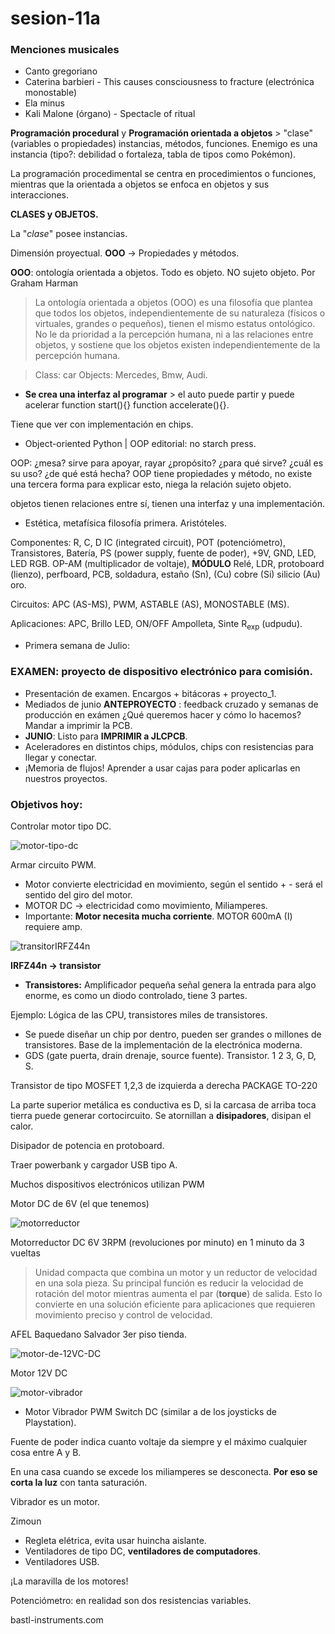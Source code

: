 # sesion-11a

### **Menciones musicales**

-  Canto gregoriano
-  Caterina barbieri -  This causes consciousness to fracture (electrónica monostable)
-  Ela minus 
-  Kali Malone (órgano)  - Spectacle of ritual

**Programación procedural** y **Programación orientada a objetos** > "clase" (variables o propiedades) instancias, métodos, funciones. Enemigo es una instancia (tipo?: debilidad o fortaleza, tabla de tipos como Pokémon).

La programación procedimental se centra en procedimientos o funciones, mientras que la orientada a objetos se enfoca en objetos y sus interacciones.

**CLASES y OBJETOS.**

La "_clase_" posee instancias.

Dimensión proyectual. **OOO** -> Propiedades y métodos.

**OOO**: ontología orientada a objetos. Todo es objeto. NO sujeto objeto. Por Graham Harman

>  La ontología orientada a objetos (OOO) es una filosofía que plantea que todos los objetos, independientemente de su naturaleza (físicos o virtuales, grandes o pequeños), tienen el mismo estatus ontológico. No le da prioridad a la percepción humana, ni a las relaciones entre objetos, y sostiene que los objetos existen independientemente de la percepción humana.

>  Class: car
>  Objects: Mercedes, Bmw, Audi.

-  **Se crea una interfaz al programar** > el auto puede partir y puede acelerar function start(){} function accelerate(){}.

Tiene que ver con implementación en chips.

- Object-oriented Python | OOP editorial: no starch press.

OOP: ¿mesa? sirve para apoyar, rayar ¿propósito? ¿para qué sirve? ¿cuál es su uso? ¿de qué está hecha?
OOP tiene propiedades y método, no existe una tercera forma para explicar esto, niega la relación sujeto objeto.

objetos tienen relaciones entre sí, tienen una interfaz y una implementación.

-  Estética, metafísica filosofía primera. Aristóteles.

Componentes: R, C, D IC (integrated circuit), POT (potenciómetro), Transistores, Batería, PS (power supply, fuente de poder), +9V, GND, LED, LED RGB. OP-AM (multiplicador de voltaje), **MÓDULO** Relé, LDR, protoboard (lienzo), perfboard, PCB, soldadura, estaño (Sn), (Cu) cobre (Si) silicio (Au) oro.

Circuitos: APC (AS-MS), PWM, ASTABLE (AS), MONOSTABLE (MS).

Aplicaciones: APC, Brillo LED, ON/OFF Ampolleta, Sinte R<sub>exp</sub> (udpudu).

-  Primera semana de Julio:

### **EXAMEN: proyecto de dispositivo electrónico para comisión.**

-  Presentación de examen. Encargos + bitácoras + proyecto_1.
-  Mediados de junio **ANTEPROYECTO** : feedback cruzado y semanas de producción en exámen ¿Qué queremos hacer y cómo lo hacemos? Mandar a imprimir la PCB.
-  **JUNIO**: Listo para **IMPRIMIR a JLCPCB**.
-  Aceleradores en distintos chips, módulos, chips con resistencias para llegar y conectar.
-  ¡Memoria de flujos! Aprender a usar cajas para poder aplicarlas en nuestros proyectos.

### **Objetivos hoy**:

Controlar motor tipo DC.

![motor-tipo-dc](./archivos/motor-tipo-dc.jpg)

Armar circuito PWM.

-  Motor convierte electricidad en movimiento, según el sentido + - será el sentido del giro del motor.
-  MOTOR DC -> electricidad como movimiento, Miliamperes.
-  Importante: **Motor necesita mucha corriente**. MOTOR 600mA (I) requiere amp.

![transitorIRFZ44n](./archivos/IRFZ44N.jpg)

**IRFZ44n -> transistor**

-  **Transistores:** Amplificador pequeña señal genera la entrada para algo enorme, es como un diodo controlado, tiene 3 partes.

 Ejemplo:  Lógica de las CPU, transistores miles de transistores.

-  Se puede diseñar un chip por dentro, pueden ser grandes o millones de transistores. Base de la implementación de la electrónica moderna.
-  GDS (gate puerta, drain drenaje, source fuente). Transistor. 1 2 3, G, D, S.

Transistor de tipo MOSFET 1,2,3 de izquierda a derecha PACKAGE TO-220

La parte superior metálica es conductiva es D, si la carcasa de arriba toca tierra puede generar cortocircuito. Se atornillan a **disipadores**, disipan el calor.

Disipador de potencia en protoboard.

Traer powerbank y cargador USB tipo A.

Muchos dispositivos electrónicos utilizan PWM

Motor DC de 6V (el que tenemos)

![motorreductor](./archivos/motorreductor.jpg)

Motorreductor DC 6V 3RPM (revoluciones por minuto) en 1 minuto da 3 vueltas

>  Unidad compacta que combina un motor y un reductor de velocidad en una sola pieza. Su principal función es reducir la velocidad de rotación del motor mientras aumenta el par (**torque**) de salida. Esto lo convierte en una solución eficiente para aplicaciones que requieren movimiento preciso y control de velocidad.

AFEL Baquedano Salvador 3er piso tienda.

![motor-de-12VC-DC](./archivos/motor-dc12v.webp)

Motor 12V DC

![motor-vibrador](./archivos/motor-vibrador.jpg)

-  Motor Vibrador PWM Switch DC (similar a de los joysticks de Playstation).

Fuente de poder indica cuanto voltaje da siempre y el máximo cualquier cosa entre A y B.

En una casa cuando se excede los miliamperes se desconecta. **Por eso se corta la luz** con tanta saturación.

Vibrador es un motor.

Zimoun

-  Regleta elétrica, evita usar huincha aislante.
-  Ventiladores de tipo DC, **ventiladores de computadores**.
-  Ventiladores USB.

¡La maravilla de los motores!

Potenciómetro: en realidad son dos resistencias variables.

bastl-instruments.com
